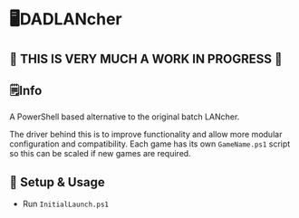 # 🖥️DADLANcher
## 🚨 THIS IS VERY MUCH A WORK IN PROGRESS 🚨

## 🗒️Info
A PowerShell based alternative to the original batch LANcher.

The driver behind this is to improve functionality and allow more modular configuration and compatibility.
Each game has its own `GameName.ps1` script so this can be scaled if new games are required.

## 🔧 Setup & Usage
- Run `InitialLaunch.ps1`
